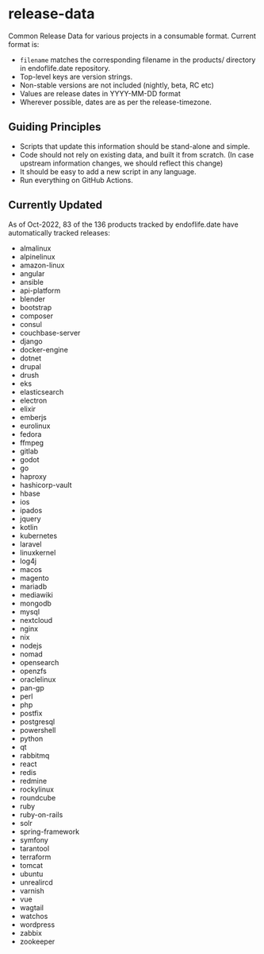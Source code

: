 # release-data

Common Release Data for various projects in a consumable format. Current format is:

* `filename` matches the corresponding filename in the products/ directory in endoflife.date repository.
* Top-level keys are version strings.
* Non-stable versions are not included (nightly, beta, RC etc)
* Values are release dates in YYYY-MM-DD format
* Wherever possible, dates are as per the release-timezone.

## Guiding Principles

* Scripts that update this information should be stand-alone and simple.
* Code should not rely on existing data, and built it from scratch. (In case upstream information changes, we should reflect this change)
* It should be easy to add a new script in any language.
* Run everything on GitHub Actions.

## Currently Updated

As of Oct-2022, 83 of the 136 products tracked by endoflife.date have automatically tracked releases:

- almalinux
- alpinelinux
- amazon-linux
- angular
- ansible
- api-platform
- blender
- bootstrap
- composer
- consul
- couchbase-server
- django
- docker-engine
- dotnet
- drupal
- drush
- eks
- elasticsearch
- electron
- elixir
- emberjs
- eurolinux
- fedora
- ffmpeg
- gitlab
- godot
- go
- haproxy
- hashicorp-vault
- hbase
- ios
- ipados
- jquery
- kotlin
- kubernetes
- laravel
- linuxkernel
- log4j
- macos
- magento
- mariadb
- mediawiki
- mongodb
- mysql
- nextcloud
- nginx
- nix
- nodejs
- nomad
- opensearch
- openzfs
- oraclelinux
- pan-gp
- perl
- php
- postfix
- postgresql
- powershell
- python
- qt
- rabbitmq
- react
- redis
- redmine
- rockylinux
- roundcube
- ruby
- ruby-on-rails
- solr
- spring-framework
- symfony
- tarantool
- terraform
- tomcat
- ubuntu
- unrealircd
- varnish
- vue
- wagtail
- watchos
- wordpress
- zabbix
- zookeeper
